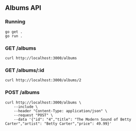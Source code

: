 ## Albums API

### Running
```
go get .
go run .
```

### GET /albums
```
curl http://localhost:3000/albums
```

### GET /albums/:id
```
curl http://localhost:3000/albums/2
```

### POST /albums

```
curl http://localhost:3000/albums \
    --include \
    --header "Content-Type: application/json" \
    --request "POST" \
    --data '{"id": "4","title": "The Modern Sound of Betty Carter","artist": "Betty Carter","price": 49.99}'
```
